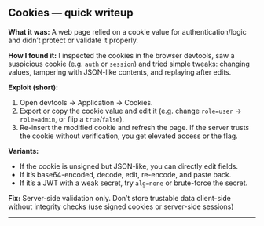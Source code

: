 
## Cookies — quick writeup

**What it was:** A web page relied on a cookie value for authentication/logic and didn’t protect or validate it properly.

**How I found it:** I inspected the cookies in the browser devtools, saw a suspicious cookie (e.g. `auth` or `session`) and tried simple tweaks: changing values, tampering with JSON-like contents, and replaying after edits.

**Exploit (short):**

1. Open devtools → Application → Cookies.
2. Export or copy the cookie value and edit it (e.g. change `role=user` → `role=admin`, or flip a `true`/`false`).
3. Re-insert the modified cookie and refresh the page. If the server trusts the cookie without verification, you get elevated access or the flag.

**Variants:**

* If the cookie is unsigned but JSON-like, you can directly edit fields.
* If it’s base64-encoded, decode, edit, re-encode, and paste back.
* If it’s a JWT with a weak secret, try `alg=none` or brute-force the secret.

**Fix:** Server-side validation only. Don’t store trustable data client-side without integrity checks (use signed cookies or server-side sessions)

---
